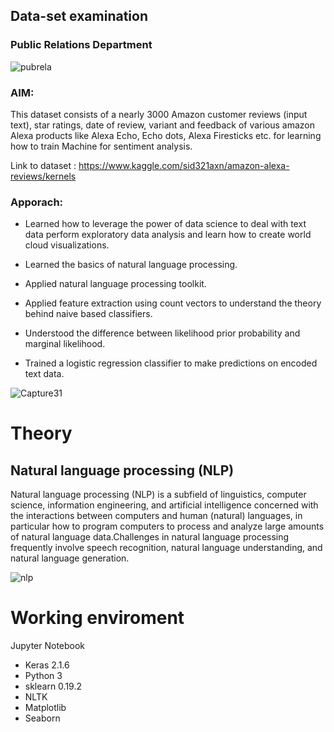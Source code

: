 ## Data-set examination

### Public Relations Department

![pubrela](https://user-images.githubusercontent.com/57914889/88213556-82bf3e00-cc76-11ea-9e41-6c3b6c5c9bd3.jpg)

### AIM:
This dataset consists of a nearly 3000 Amazon customer reviews (input text), star ratings, date of review, variant and feedback of various amazon Alexa products like Alexa Echo, Echo dots, Alexa Firesticks etc. for learning how to train Machine for sentiment analysis.

Link to dataset : https://www.kaggle.com/sid321axn/amazon-alexa-reviews/kernels
  
### Apporach:
* Learned how to leverage the power of data science to deal with text data perform exploratory data analysis and learn how to create world cloud visualizations.

* Learned the basics of natural language processing.

* Applied natural language processing toolkit.

* Applied feature extraction using count vectors to understand the theory behind naive based classifiers.

* Understood the difference between likelihood prior probability and marginal likelihood.

* Trained a logistic regression classifier to make predictions on encoded text data.

![Capture31](https://user-images.githubusercontent.com/57914889/88211962-180d0300-cc74-11ea-98c9-769323804763.PNG)

# Theory

## Natural language processing (NLP)
Natural language processing (NLP) is a subfield of linguistics, computer science, information engineering, and artificial intelligence concerned with the interactions between computers and human (natural) languages, in particular how to program computers to process and analyze large amounts of natural language data.Challenges in natural language processing frequently involve speech recognition, natural language understanding, and natural language generation.

![nlp](https://user-images.githubusercontent.com/57914889/88213549-80f57a80-cc76-11ea-9163-44d4ffbdb731.jpg)

# Working enviroment
Jupyter Notebook
  - Keras 2.1.6
  - Python 3
  - sklearn 0.19.2
  - NLTK
  - Matplotlib
  - Seaborn
